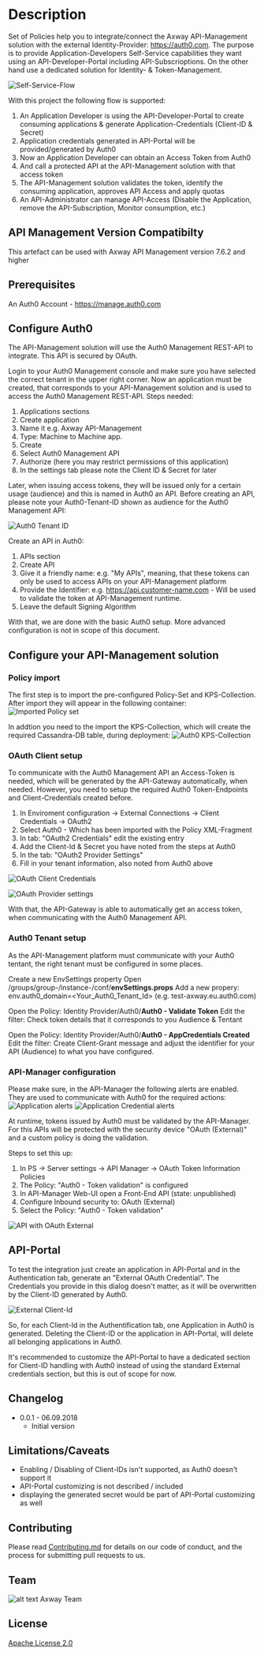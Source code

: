 
# Description

Set of Policies help you to integrate/connect the Axway API-Management solution with the external Identity-Provider: https://auth0.com.
The purpose is to provide Application-Developers Self-Service capabilities they want using an API-Developer-Portal including API-Subscrioptions. On the other hand use a dedicated solution for Identity- & Token-Management.

![Self-Service-Flow](https://github.com/Axway-API-Management-Plus/auth0-apim-integration/blob/master/images/External_Token-Provider-Self-Service.png)

With this project the following flow is supported:
1. An Application Developer is using the API-Developer-Portal to create consuming applications & generate Application-Credentials (Client-ID & Secret)
2. Application credentials generated in API-Portal will be provided/generated by Auth0
3. Now an Application Developer can obtain an Access Token from Auth0
4. And call a protected API at the API-Management solution with that access token
5. The API-Management solution validates the token, identify the consuming application, approves API Access and apply quotas
6. An API-Administrator can manage API-Access (Disable the Application, remove the API-Subscription, Monitor consumption, etc.)

## API Management Version Compatibilty
This artefact can be used with Axway API Management version 7.6.2 and higher

## Prerequisites
An Auth0 Account - https://manage.auth0.com

## Configure Auth0
The API-Management solution will use the Auth0 Management REST-API to integrate. This API is secured by OAuth. 

Login to your Auth0 Management console and make sure you have selected the correct tenant in the upper right corner. 
Now an application must be created, that corresponds to your API-Management solution and is used to access the Auth0 Management REST-API.
Steps needed:
 1. Applications sections
 2. Create application
 3. Name it e.g. Axway API-Management
 4. Type: Machine to Machine app.
 5. Create
 6. Select Auth0 Management API
 7. Authorize (here you may restrict permissions of this application)
 8. In the settings tab please note the Client ID & Secret for later

Later, when issuing access tokens, they will be issued only for a certain usage (audience) and this is named in Auth0 an API. Before creating an API, please note your Auth0-Tenant-ID shown as audience for the Auth0 Management API:

![Auth0 Tenant ID](https://github.com/Axway-API-Management-Plus/auth0-apim-integration/blob/master/images/auth0_tenant_id.png)

Create an API in Auth0:
 1. APIs section
 2. Create API
 3. Give it a friendly name: e.g. "My APIs", meaning, that these tokens can only be used to access APIs on your API-Management platform
 4. Provide the Identifier: e.g. https://api.customer-name.com - Will be used to validate the token at API-Management runtime.
 5. Leave the default Signing Algorithm

With that, we are done with the basic Auth0 setup. More advanced configuration is not in scope of this document. 

## Configure your API-Management solution
### Policy import
The first step is to import the pre-configured Policy-Set and KPS-Collection. 
After import they will appear in the following container:
![Imported Policy set](https://github.com/Axway-API-Management-Plus/auth0-apim-integration/blob/master/images/imported_auth0_policy.png)

In addtion you need to the import the KPS-Collection, which will create the required Cassandra-DB table, during deployment:
![Auth0 KPS-Collection](https://github.com/Axway-API-Management-Plus/auth0-apim-integration/blob/master/images/imported_auth0_kps_collection.png)

### OAuth Client setup
To communicate with the Auth0 Management API an Access-Token is needed, which will be generated by the API-Gateway automatically, when needed. However, you need to setup the required Auth0 Token-Endpoints and Client-Credentials created before.

 1. In Enviroment configuration -> External Connections -> Client Credentials -> OAuth2
 2. Select Auth0 - Which has been imported with the Policy XML-Fragment
 3. In tab: "OAuth2 Credentials" edit the existing entry
 4. Add the Client-Id & Secret you have noted from the steps at Auth0
 5. In the tab: "OAuth2 Provider Settings"
 6. Fill in your tenant information, also noted from Auth0 above

![OAuth Client Credentials](https://github.com/Axway-API-Management-Plus/auth0-apim-integration/blob/master/images/oauth2_client_credential_settings.png)

![OAuth Provider settings](https://github.com/Axway-API-Management-Plus/auth0-apim-integration/blob/master/images/oauth2_client_provider_settings.png)

With that, the API-Gateway is able to automatically get an access token, when communicating with the Auth0 Management API.

### Auth0 Tenant setup
As the API-Management platform must communicate with your Auth0 tentant, the right tenant must be configured in some places.

Create a new EnvSettings property
Open <apigw-install>/groups/group-<n>/instance-<n>/conf/**envSettings.props**
Add a new propery: 
env.auth0_domain=<Your_Auth0_Tenant_Id> (e.g. test-axway.eu.auth0.com)

Open the Policy: Identity Provider/Auth0/**Auth0 - Validate Token**
Edit the filter: Check token details that it corresponds to you Audience & Tentant

Open the Policy: Identity Provider/Auth0/**Auth0 - AppCredentials Created**
Edit the filter: Create Client-Grant message and adjust the identifier for your API (Audience) to what you have configured.

### API-Manager configuration
Please make sure, in the API-Manager the following alerts are enabled. They are used to communicate with Auth0 for the required actions:
![Application alerts](https://github.com/Axway-API-Management-Plus/auth0-apim-integration/blob/master/images/application_alerts.png)
![Application Credential alerts](https://github.com/Axway-API-Management-Plus/auth0-apim-integration/blob/master/images/application_credential_alerts.png)

At runtime, tokens issued by Auth0 must be validated by the API-Manager. For this APIs will be protected with the security device "OAuth (External)" and a custom policy is doing the validation.

Steps to set this up:
1. In PS -> Server settings -> API Manager -> OAuth Token Information Policies
2. The Policy: "Auth0 - Token validation" is configured
3. In API-Manager Web-UI open a Front-End API (state: unpublished)
4. Configure Inbound security to: OAuth (External)
5. Select the Policy: "Auth0 - Token validation"

![API with OAuth External](https://github.com/Axway-API-Management-Plus/auth0-apim-integration/blob/master/images/apim-frontend_api_oauth_external_security_device.png)

## API-Portal
To test the integration just create an application in API-Portal and in the Authentication tab, generate an "External OAuth Credential". The Credentials you provide in this dialog doesn't matter, as it will be overwritten by the Client-ID generated by Auth0.

![External Client-Id](https://github.com/Axway-API-Management-Plus/auth0-apim-integration/blob/master/images/client_id_from_auth0.png)

So, for each Client-Id in the Authentification tab, one Application in Auth0 is generated. Deleting the Client-ID or the application in API-Portal, will delete all belonging applications in Auth0.

It's recommended to customize the API-Portal to have a dedicated section for Client-ID handling with Auth0 instead of using the standard External credentials section, but this is out of scope for now.


## Changelog
- 0.0.1 - 06.09.2018
  - Initial version


## Limitations/Caveats
- Enabling / Disabling of Client-IDs isn't supported, as Auth0 doesn't support it
- API-Portal customizing is not described / included
- displaying the generated secret would be part of API-Portal customizing as well

## Contributing

Please read [Contributing.md](https://github.com/Axway-API-Management-Plus/Common/blob/master/Contributing.md) for details on our code of conduct, and the process for submitting pull requests to us.

## Team

![alt text][Axwaylogo] Axway Team

[Axwaylogo]: https://github.com/Axway-API-Management/Common/blob/master/img/AxwayLogoSmall.png  "Axway logo"


## License
[Apache License 2.0](/LICENSE)
